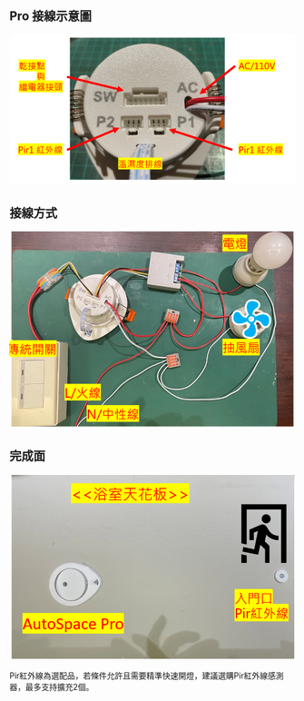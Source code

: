 ## Pro 接線示意圖

![Mosquitto_broker](/auto_space/image/232055.png)

## 接線方式

![Mosquitto_broker](/auto_space/image/232300.png)

## 完成面

![Mosquitto_broker](/auto_space/image/232554.png)

Pir紅外線為選配品，若條件允許且需要精準快速開燈，建議選購Pir紅外線感測器，最多支持擴充2個。

